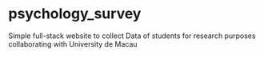 # psychology_survey
Simple full-stack website to collect Data of students for research purposes collaborating with University de Macau
